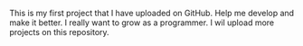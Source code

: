 This is my first project that I have uploaded on GitHub.
Help me develop and make it better.
I really want to grow as a programmer.
I wil upload more projects on this repository.
